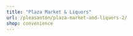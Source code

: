 ```yaml
---
title: "Plaza Market & Liquors"
url: /pleasanton/plaza-market-and-liquors-2/
shop: convenience
---
```


